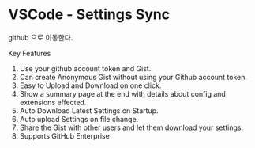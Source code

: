 # VSCode - Settings Sync

github 으로 이동한다.


Key Features

1. Use your github account token and Gist.
2. Can create Anonymous Gist without using your Github account token.
3. Easy to Upload and Download on one click.
4. Show a summary page at the end with details about config and extensions effected.
5. Auto Download Latest Settings on Startup.
6. Auto upload Settings on file change.
7. Share the Gist with other users and let them download your settings.
8. Supports GitHub Enterprise